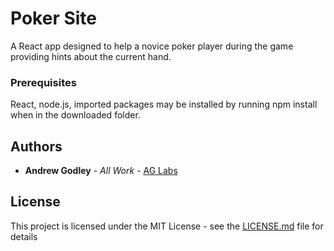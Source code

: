 # Poker Site
A React app designed to help a novice poker player during the game providing hints about the current hand.

### Prerequisites
React, node.js, imported packages may be installed by running npm install when in the downloaded folder.

## Authors

* **Andrew Godley** - *All Work* - [AG Labs](https://github.com/AG-Labs)

## License

This project is licensed under the MIT License - see the [LICENSE.md](LICENSE.md) file for details

